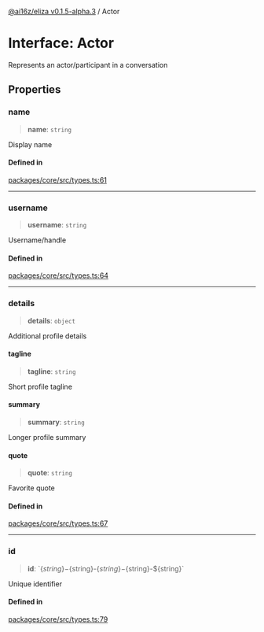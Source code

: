 [@ai16z/eliza v0.1.5-alpha.3](../index.md) / Actor

# Interface: Actor

Represents an actor/participant in a conversation

## Properties

### name

> **name**: `string`

Display name

#### Defined in

[packages/core/src/types.ts:61](https://github.com/monilpat/eliza/blob/main/packages/core/src/types.ts#L61)

---

### username

> **username**: `string`

Username/handle

#### Defined in

[packages/core/src/types.ts:64](https://github.com/monilpat/eliza/blob/main/packages/core/src/types.ts#L64)

---

### details

> **details**: `object`

Additional profile details

#### tagline

> **tagline**: `string`

Short profile tagline

#### summary

> **summary**: `string`

Longer profile summary

#### quote

> **quote**: `string`

Favorite quote

#### Defined in

[packages/core/src/types.ts:67](https://github.com/monilpat/eliza/blob/main/packages/core/src/types.ts#L67)

---

### id

> **id**: \`$\{string\}-$\{string\}-$\{string\}-$\{string\}-$\{string\}\`

Unique identifier

#### Defined in

[packages/core/src/types.ts:79](https://github.com/monilpat/eliza/blob/main/packages/core/src/types.ts#L79)
